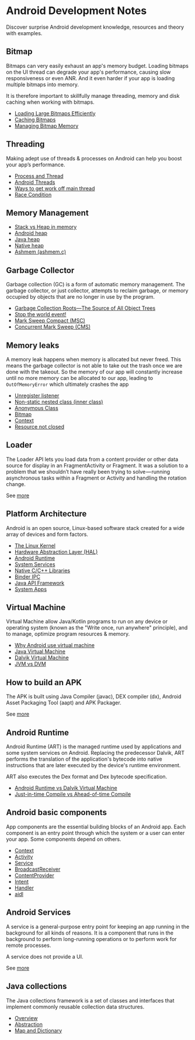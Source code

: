 # Android Development Notes

Discover surprise Android development knowledge, resources and theory with examples.

## Bitmap

Bitmaps can very easily exhaust an app's memory budget. Loading bitmaps on the UI thread can degrade your app's performance, causing slow responsiveness or even ANR. And it even harder if your app is loading multiple bitmaps into memory.

It is therefore important to skillfully manage threading, memory and disk caching when working with bitmaps.

* [Loading Large Bitmaps Efficiently](bitmap.md#loading-large-bitmaps-efficiently)
* [Caching Bitmaps](bitmap.md#caching-bitmaps)
* [Managing Bitmap Memory](bitmap.md#managing-bitmap-memory)


## Threading

Making adept use of threads & processes on Android can help you boost your app’s performance.

* [Process and Thread](threading.md#process-and-thread)
* [Android Threads](threading.md#android-threads)
* [Ways to get work off main thread](threading.md#ways-to-get-work-off-main-thread)
* [Race Condition](threading.md#race-condition)


## Memory Management

* [Stack vs Heap in memory](memory_management.md#stack-vs-heap-in-memory)
* [Android heap](memory_management.md#android-heap)
* [Java heap](memory_management.md#java-heap)
* [Native heap](memory_management.md#native-heap)
* [Ashmem (ashmem.c)](memory_management.md#ashmem-(ashmem.c))


## Garbage Collector

Garbage collection (GC) is a form of automatic memory management. The garbage collector, or just collector, attempts to reclaim garbage, or memory occupied by objects that are no longer in use by the program. 

* [Garbage Collection Roots—The Source of All Object Trees](gc.md#garbage-collection-roots—the-source-of-all-object-trees)
* [Stop the world event!](gc.md#stop-the-world-event!)
* [Mark Sweep Compact (MSC)](gc.md#mark-sweep-compact-(MSC))
* [Concurrent Mark Sweep (CMS)](gc.md#concurrent-mark-sweep-(CMS))


## Memory leaks

A memory leak happens when memory is allocated but never freed. This means the garbage collector is not able to take out the trash once we are done with the takeout. So the memory of our app will constantly increase until no more memory can be allocated to our app, leading to `OutOfMemoryError` which ultimately crashes the app

* [Unregister listener](memory_leaks.md#unregister-listener)
* [Non-static nested class (inner class)](memory_leaks.md#non-static-nested-class-(inner-class))
* [Anonymous Class](memory_leaks.md#anonymous-class)
* [Bitmap](memory_leaks.md#bitmap)
* [Context](memory_leaks.md#context)
* [Resource not closed](memory_leaks.md#resource-not-closed)


## Loader

The Loader API lets you load data from a content provider or other data source for display in an FragmentActivity or Fragment. It was a solution to a problem that we shouldn’t have really been trying to solve — running asynchronous tasks within a Fragment or Activity and handling the rotation change.

See [more](loader.md)


## Platform Architecture

Android is an open source, Linux-based software stack created for a wide array of devices and form factors. 

* [The Linux Kernel](platform_architecture.md#the-linux-kernel)
* [Hardware Abstraction Layer (HAL)](platform_architecture.md#hardware-abstraction-layer-hal)
* [Android Runtime](platform_architecture.md#android-runtime)
* [System Services](platform_architecture.md#system-services)
* [Native C/C++ Libraries](platform_architecture.md#native-c-c++-libraries)
* [Binder IPC](platform_architecture.md#binder-ipc)
* [Java API Framework](platform_architecture.md#java-api-framework)
* [System Apps](platform_architecture.md#system-apps)


## Virtual Machine

Virtual Machine allow Java/Kotlin programs to run on any device or operating system (known as the "Write once, run anywhere" principle), and to manage, optimize program resources & memory. 

* [Why Android use virtual machine](vm.md#why-android-use-virtual-machine)
* [Java Virtual Machine](vm.md#java-virtual-machine)
* [Dalvik Virtual Machine](vm.md#dalvik-virtual-machine)
* [JVM vs DVM](vm.md#jvm-vs-dvm)


## How to build an APK

The APK is built using Java Compiler (javac), DEX compiler (dx), Android Asset Packaging Tool (aapt) and APK Packager.

See [more](apk_build.md)


## Android Runtime

Android Runtime (ART) is the managed runtime used by applications and some system services on Android. Replacing the predecessor Dalvik, ART performs the translation of the application's bytecode into native instructions that are later executed by the device's runtime environment. 

ART also executes the Dex format and Dex bytecode specification.

* [Android Runtime vs Dalvik Virtual Machine](art.md#android-runtime-vs-dalvik-virtual-machine)
* [Just-in-time Compile vs Ahead-of-time Compile](art.md#just-in-time-compile-vs-ahead-of-time-compile)


## Android basic components

App components are the essential building blocks of an Android app. Each component is an entry point through which the system or a user can enter your app. Some components depend on others.

* [Context](android_main_components.md#context)
* [Activity](android_main_components.md#activity)
* [Service](android_main_components.md#service)
* [BroadcastReceiver](android_main_components.md#broadcastreceiver)
* [ContentProvider](android_main_components.md#contentprovider)
* [Intent](android_main_components.md#intent)
* [Handler](android_main_components.md#handler)
* [aidl](android_main_components.md#aidl)


## Android Services

A service is a general-purpose entry point for keeping an app running in the background for all kinds of reasons. It is a component that runs in the background to perform long-running operations or to perform work for remote processes. 

A service does not provide a UI.

See [more](services.md)


## Java collections

The Java collections framework is a set of classes and interfaces that implement commonly reusable collection data structures. 

* [Overview](java_collections.md#overview)
* [Abstraction](java_collections.md#abstraction)
* [Map and Dictionary](java_collections.md#map-and-dictionary)